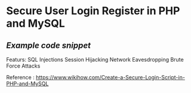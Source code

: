 # Secure User Login Register in PHP and MySQL

*****Example code snippet*****
----------------------------------------------

Featurs:
SQL Injections
Session Hijacking
Network Eavesdropping
Brute Force Attacks


Reference : https://www.wikihow.com/Create-a-Secure-Login-Script-in-PHP-and-MySQL
